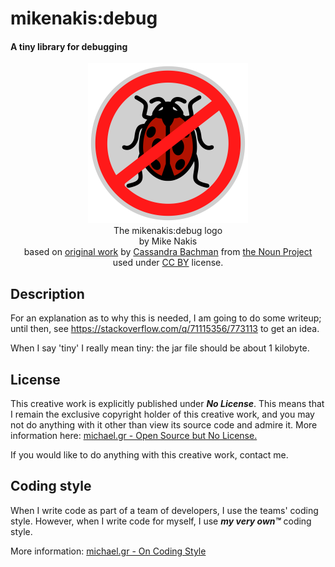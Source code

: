 # mikenakis:debug

#### A tiny library for debugging

<p align="center">
<img title="mikenakis:debug logo" src="mikenakis-debug.svg" width="256"/><br/>
The mikenakis:debug logo<br/>
by Mike Nakis<br/>
based on <a href="https://thenounproject.com/icon/ladybug-17110/">original work</a> by <a href="https://thenounproject.com/crosedesign/">Cassandra Bachman</a> from <a href="https://thenounproject.com/">the Noun Project</a><br/>
used under <a href="https://creativecommons.org/licenses/by/3.0/us/">CC BY</a> license.<br/>
</p>

## Description

For an explanation as to why this is needed, I am going to do some writeup; until then, 
see https://stackoverflow.com/q/71115356/773113 to get an idea.

When I say 'tiny' I really mean tiny: the jar file should be about 1 kilobyte.

## License

This creative work is explicitly published under ***No License***. 
This means that I remain the exclusive copyright holder of this creative work, 
and you may not do anything with it other than view its source code and admire it. 
More information here: [michael.gr - Open Source but No License.](https://blog.michael.gr/2018/04/open-source-but-no-license.html)

If you would like to do anything with this creative work, contact me.

## Coding style

When I write code as part of a team of developers, I use the teams' coding style. However, when I write code for myself, I use _**my very own™**_ coding style.

More information: [michael.gr - On Coding Style](https://blog.michael.gr/2018/04/on-coding-style.html)
